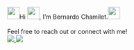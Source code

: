 <p align="left">
  <img src="https://cdn.jsdelivr.net/gh/devicons/devicon/icons/go/go-original.svg" width="28"/>Hi <img src="https://cdn.jsdelivr.net/gh/devicons/devicon/icons/postgresql/postgresql-original.svg" width="28" />, I’m Bernardo Chamilet.<img src="https://cdn.jsdelivr.net/gh/devicons/devicon/icons/docker/docker-original.svg" width="28" />  
  <br>
  <br>
  Feel free to reach out or connect with me!
  <br>
  <a href="https://www.linkedin.com/in/your-username/">
    <img src="https://img.shields.io/badge/LinkedIn-blue?style=for-the-badge&logo=linkedin&logoColor=white" />
  </a>
  <a href="mailto:your.email@example.com">
    <img src="https://img.shields.io/badge/Email-D14836?style=for-the-badge&logo=gmail&logoColor=white" />
  </a>
 </p>
